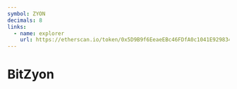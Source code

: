 ```yaml
---
symbol: ZYON
decimals: 8
links:
  - name: explorer
    url: https://etherscan.io/token/0x5D9B9f6EeaeEBc46FDfA0c1041E929834b15c03A
---
```


# BitZyon
